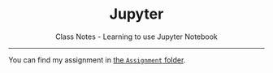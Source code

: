 <h1 align="center">Jupyter</h1>
<p align="center">Class Notes - Learning to use Jupyter Notebook</p>

---

You can find my assignment in [the `Assignment` folder](https://github.com/TurnipGuy30/Jupyter/tree/main/Assignment).
